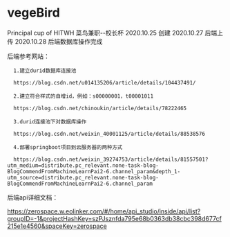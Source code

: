 # vegeBird
Principal cup of HITWH
菜鸟兼职--校长杯
2020.10.25 创建
2020.10.27 后端上传
2020.10.28 后端数据库操作完成

后端参考网站：

      1.建立durid数据库连接池

      https://blog.csdn.net/u014135206/article/details/104437491/

      2.建立符合样式的自增id，例如：s00000001，t00001011

      https://blog.csdn.net/chinoukin/article/details/78222465

      3.durid连接池下对数据库操作

      https://blog.csdn.net/weixin_40001125/article/details/88538576

      4.部署springboot项目到云服务器的两种方式

      https://blog.csdn.net/weixin_39274753/article/details/81557501?utm_medium=distribute.pc_relevant.none-task-blog-BlogCommendFromMachineLearnPai2-6.channel_param&depth_1-utm_source=distribute.pc_relevant.none-task-blog-BlogCommendFromMachineLearnPai2-6.channel_param


后端api详细文档：

https://zerospace.w.eolinker.com/#/home/api_studio/inside/api/list?groupID=-1&projectHashKey=szPJsznfda795e68b0363db38cbc398d677cf215e1e4560&spaceKey=zerospace
